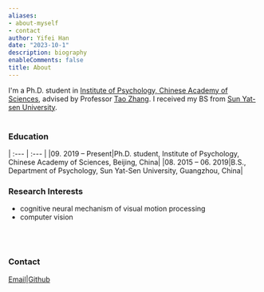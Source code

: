 ```yaml
---
aliases:
- about-myself
- contact
author: Yifei Han
date: "2023-10-1"
description: biography
enableComments: false
title: About
---
```


I'm a Ph.D. student in [Institute of Psychology, Chinese Academy of Sciences](http://www.psych.ac.cn/), advised by Professor [Tao Zhang](http://www.psych.cas.cn/team/yjy/index_90511.html?json=http://www.psych.cas.cn/sourcedb_psych_cas/cn/expert/201003/t20100324_6369818.json). I received my BS from [Sun Yat-sen University](https://www.sysu.edu.cn/). 
<br>
<br>

<style>
td, th {
   border: none!important;
}
</style>
### **Education**
| :---        |    :---  | 
|09. 2019 – Present|Ph.D. student, Institute of Psychology, Chinese Academy of Sciences, Beijing, China|
|08. 2015 – 06. 2019|B.S., Department of Psychology, Sun Yat-Sen University, Guangzhou, China|


### **Research Interests**
- cognitive neural mechanism of visual motion processing
- computer vision
<br>
<br>

### **Contact**
[Email](hanyf@psych.ac.cn)|[Github](https://github.com/hanyf888)







